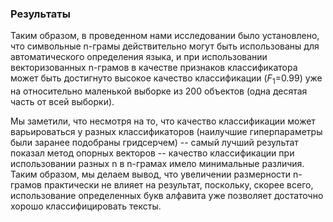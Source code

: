 ### Результаты

Таким образом, в проведенном нами исследовании было установлено, что символьные n-грамы действительно могут быть использованы для автоматического определения языка, и при использовании векторизованных n-грамов в качестве признаков классификатора может быть достигнуто высокое качество классификации ($F_1$=0.99) уже на относительно маленькой выборке из 200 объектов (одна десятая часть от всей выборки).

Мы заметили, что несмотря на то, что качество классификации может варьироваться у разных классификаторов (наилучшие гиперпараметры были заранее подобраны гридсерчем) -- самый лучший результат показал метод опорных векторов -- качество классификации при использовании разных n в n-грамах имело минимальные различия. Таким образом, мы делаем вывод, что увеличении размерности n-грамов практически не влияет на результат, поскольку, скорее всего, использование определенных букв алфавита уже позволяет достаточно хорошо классифицировать тексты.
